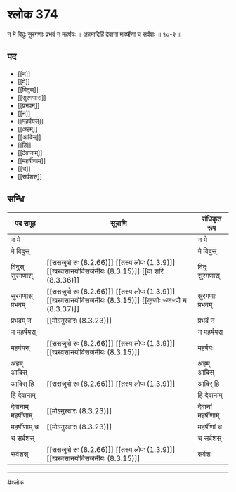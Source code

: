 # श्लोक 374

न मे विदुः सुरगणाः प्रभवं न महर्षयः ।
अहमादिर्हि देवानां महर्षीणां च सर्वशः ॥ १०-२॥


## पद 

- [[न]]
- [[मे]]
- [[विदुस्]]
- [[सुरगणास्]]
- [[प्रभवम्]]
- [[न]]
- [[महर्षयस्]]
- [[अहम्]]
- [[आदिस्]]
- [[हि]]
- [[देवानाम्]]
- [[महर्षीणाम्]]
- [[च]]
- [[सर्वशस्]]

## सन्धि

| पद समूह | सूत्राणि | संधिकृत रूप |
| ----- | ----- | ----- |
| न मे |  | न मे |
| मे विदुस् |  | मे विदुस् |
| विदुस् सुरगणास् |  [[ससजुषो रुः (8.2.66)]] [[तस्य लोपः (1.3.9)]] [[खरवसानयोर्विसर्जनीयः (8.3.15)]] [[वा शरि (8.3.36)]] | विदुः सुरगणास् |
| सुरगणास् प्रभवम् |  [[ससजुषो रुः (8.2.66)]] [[तस्य लोपः (1.3.9)]] [[खरवसानयोर्विसर्जनीयः (8.3.15)]] [[कुप्वोः ≍क≍पौ च (8.3.37)]] | सुरगणाः प्रभवम् |
| प्रभवम् न |  [[मोऽनुस्वारः (8.3.23)]] | प्रभवं न |
| न महर्षयस् |  | न महर्षयस् |
| महर्षयस् |  [[ससजुषो रुः (8.2.66)]] [[तस्य लोपः (1.3.9)]] [[खरवसानयोर्विसर्जनीयः (8.3.15)]] | महर्षयः |
| अहम् आदिस् |  | अहम् आदिस् |
| आदिस् हि |  [[ससजुषो रुः (8.2.66)]] [[तस्य लोपः (1.3.9)]] | आदिर् हि |
| हि देवानाम् |  | हि देवानाम् |
| देवानाम् महर्षीणाम् |  [[मोऽनुस्वारः (8.3.23)]] | देवानां महर्षीणाम् |
| महर्षीणाम् च |  [[मोऽनुस्वारः (8.3.23)]] | महर्षीणां च |
| च सर्वशस् |  | च सर्वशस् |
| सर्वशस् |  [[ससजुषो रुः (8.2.66)]] [[तस्य लोपः (1.3.9)]] [[खरवसानयोर्विसर्जनीयः (8.3.15)]] | सर्वशः |


---

#श्लोक